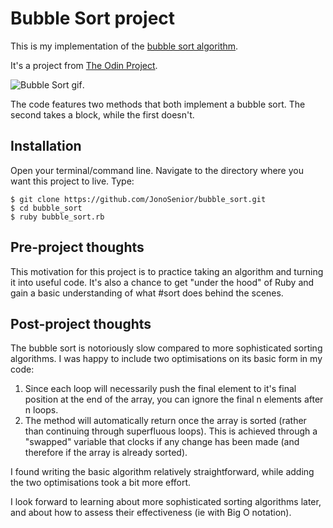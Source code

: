 # Bubble Sort project

This is my implementation of the [bubble sort algorithm](https://en.wikipedia.org/wiki/Bubble_sort).

It's a project from [The Odin Project](https://www.theodinproject.com/courses/ruby-programming/lessons/advanced-building-blocks).

![Bubble Sort gif](https://upload.wikimedia.org/wikipedia/commons/c/c8/Bubble-sort-example-300px.gif).

The code features two methods that both implement a bubble sort. The second takes a block, while the first doesn't.

## Installation

Open your terminal/command line. Navigate to the directory where you want this project to live. Type:
```
$ git clone https://github.com/JonoSenior/bubble_sort.git
$ cd bubble_sort
$ ruby bubble_sort.rb
```

## Pre-project thoughts

This motivation for this project is to practice taking an algorithm and turning it into useful code. It's also a chance to get "under the hood" of Ruby and gain a basic understanding of what #sort does behind the scenes. 

## Post-project thoughts

The bubble sort is notoriously slow compared to more sophisticated sorting algorithms. I was happy to include two optimisations on its basic form in my code:
  1. Since each loop will necessarily push the final element to it's final position at the end of the array, you can ignore the final n elements after n loops.
  2. The method will automatically return once the array is sorted (rather than continuing through superfluous loops). This is achieved through a "swapped" variable that clocks if any change has been made (and therefore if the array is already sorted).

I found writing the basic algorithm relatively straightforward, while adding the two optimisations took a bit more effort.

I look forward to learning about more sophisticated sorting algorithms later, and about how to assess their effectiveness (ie with Big O notation).
